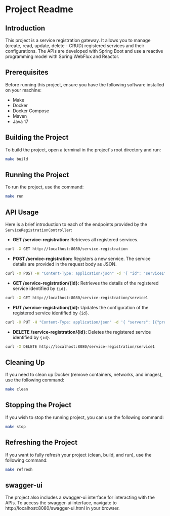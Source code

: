 # Project Readme

## Introduction
This project is a service registration gateway. It allows you to manage (create, read, update, delete - CRUD) registered services and their configurations. The APIs are developed with Spring Boot and use a reactive programming model with Spring WebFlux and Reactor.

## Prerequisites
Before running this project, ensure you have the following software installed on your machine:

- Make
- Docker
- Docker Compose
- Maven
- Java 17

## Building the Project
To build the project, open a terminal in the project's root directory and run:

```bash
make build
```

## Running the Project
To run the project, use the command:

```bash
make run
```

## API Usage

Here is a brief introduction to each of the endpoints provided by the `ServiceRegistrationController`:

- **GET /service-registration:** Retrieves all registered services.

```bash
curl -X GET http://localhost:8080/service-registration
```

- **POST /service-registration:** Registers a new service. The service details are provided in the request body as JSON.

```bash
curl -X POST -H "Content-Type: application/json" -d '{ "id": "service1", "registeredServiceConfigurations": { "servers": [{"protocol":"http", "host":"localhost", "port":8081}], "allowCache": true, "ttl": 3600 } }' http://localhost:8080/service-registration
```

- **GET /service-registration/{id}:** Retrieves the details of the registered service identified by `{id}`.

```bash
curl -X GET http://localhost:8080/service-registration/service1
```

- **PUT /service-registration/{id}:** Updates the configuration of the registered service identified by `{id}`.

```bash
curl -X PUT -H "Content-Type: application/json" -d '{ "servers": [{"protocol":"http", "host":"localhost", "port":8082}], "allowCache": false, "ttl": 7200 }' http://localhost:8080/service-registration/service1
```

- **DELETE /service-registration/{id}:** Deletes the registered service identified by `{id}`.

```bash
curl -X DELETE http://localhost:8080/service-registration/service1
```

## Cleaning Up
If you need to clean up Docker (remove containers, networks, and images), use the following command:

```bash
make clean
```

## Stopping the Project
If you wish to stop the running project, you can use the following command:

```bash
make stop
```

## Refreshing the Project
If you want to fully refresh your project (clean, build, and run), use the following command:

```bash
make refresh
```

## swagger-ui
The project also includes a swagger-ui interface for interacting with the APIs. To access the swagger-ui interface, navigate to http://localhost:8080/swagger-ui.html
in your browser.
